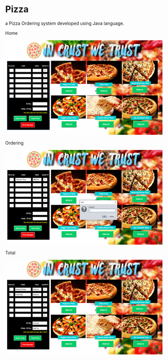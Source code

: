 # Pizza
a Pizza Ordering system developed using Java language.

Home
<p><img src="https://github.com/aisyahzck/Pizza/blob/master/img/home.PNG" width="500" height="300"/> 

Ordering
<p><img src="https://github.com/aisyahzck/Pizza/blob/master/img/order.PNG" width="500" height="300"/> 

Total
<p><img src="https://github.com/aisyahzck/Pizza/blob/master/img/total.PNG" width="500" height="300"/>

